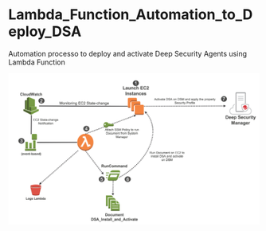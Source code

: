 # Lambda_Function_Automation_to_Deploy_DSA
Automation processo to deploy and activate Deep Security Agents using Lambda Function

![](/architecture.png)
